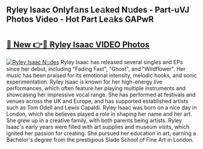 ## Ryley Isaac Onlyf𝚊ns Le𝚊ked N𝚞des - Part-uVJ Photos Video - Hot Part Le𝚊ks GAPwR

# <h2><a href="http://ac34592.deff.icu/?id=Ryley+Isaac">🔗 New 👉🔴 Ryley Isaac VIDEO Photos</a></h2>

[![Ryley Isaac N𝚞des](https://i.imgur.com/rIISA9y.gif)](http://ac34592.deff.icu/?id=Ryley+Isaac)
Ryley Isaac has released several singles and EPs since her debut, including "Fading Fast", "Ghost", and "Wildflower". Her music has been praised for its emotional intensity, melodic hooks, and sonic experimentation. Ryley Isaac is known for her high-energy live performances, which often feature her playing multiple instruments and showcasing her impressive vocal range. She has performed at festivals and venues across the UK and Europe, and has supported established artists such as Tom Odell and Lewis Capaldi. Ryley Isaac was born on a nice day in London, which she believes played a role in shaping her name and her art. She grew up in a creative family, with both parents being artists. Ryley Isaac's early years were filled with art supplies and museum visits, which ignited her passion for creating. She pursued her education in art, earning a Bachelor's degree from the prestigious Slade School of Fine Art in London.
